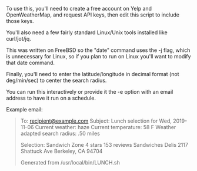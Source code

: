 To use this, you'll need to create a free account on Yelp and OpenWeatherMap, and request API keys, then edit this script to include those keys.

You'll also need a few fairly standard Linux/Unix tools installed like curl/jot/jq.

This was written on FreeBSD so the "date" command uses the -j flag, which is unnecessary for Linux, so if you plan to run on Linux you'll want to modify that date command.

Finally, you'll need to enter the latitude/longitude in decimal format (not deg/min/sec) to center the search radius.

You can run this interactively or provide it the -e option with an email address to have it run on a schedule.

Example email:

> To: recipient@example.com
> Subject: Lunch selection for Wed, 2019-11-06
> Current weather: haze
> Current temperature: 58 F
> Weather adapted search radius: .50 miles
>
> Selection:
> Sandwich Zone
> 4 stars
> 153 reviews
> Sandwiches
> Delis
> 2117 Shattuck Ave
> Berkeley, CA 94704
> 
> Generated from /usr/local/bin/LUNCH.sh
